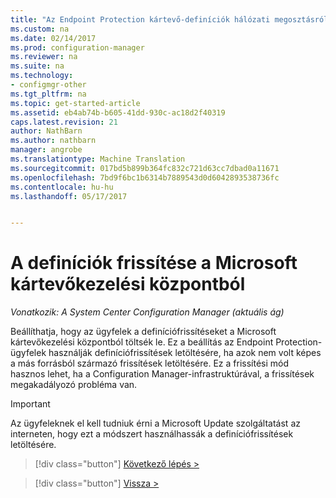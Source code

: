 ```yaml
---
title: "Az Endpoint Protection kártevő-definíciók hálózati megosztásról |} Microsoft Docs"
ms.custom: na
ms.date: 02/14/2017
ms.prod: configuration-manager
ms.reviewer: na
ms.suite: na
ms.technology:
- configmgr-other
ms.tgt_pltfrm: na
ms.topic: get-started-article
ms.assetid: eb4ab74b-b605-41dd-930c-ac18d2f40319
caps.latest.revision: 21
author: NathBarn
ms.author: nathbarn
manager: angrobe
ms.translationtype: Machine Translation
ms.sourcegitcommit: 017bd5b899b364fc832c721d63cc7dbad0a11671
ms.openlocfilehash: 7bd9f6bc1b6314b7889543d0d6042893538736fc
ms.contentlocale: hu-hu
ms.lasthandoff: 05/17/2017


---
```


# <a name="using-the-microsoft-malware-protection-center-to-download-definitions"></a>A definíciók frissítése a Microsoft kártevőkezelési központból

*Vonatkozik: A System Center Configuration Manager (aktuális ág)*

 Beállíthatja, hogy az ügyfelek a definíciófrissítéseket a Microsoft kártevőkezelési központból töltsék le. Ez a beállítás az Endpoint Protection-ügyfelek használják definíciófrissítések letöltésére, ha azok nem volt képes a más forrásból származó frissítések letöltésére. Ez a frissítési mód hasznos lehet, ha a Configuration Manager-infrastruktúrával, a frissítések megakadályozó probléma van.

> [!IMPORTANT]
>  Az ügyfeleknek el kell tudniuk érni a Microsoft Update szolgáltatást az interneten, hogy ezt a módszert használhassák a definíciófrissítések letöltésére.


> [!div class="button"]
[Következő lépés >](endpoint-antimalware-policies.md)

> [!div class="button"]
[Vissza >](endpoint-configure-alerts.md)

